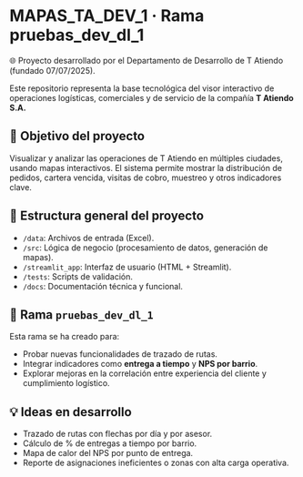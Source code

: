 # MAPAS_TA_DEV_1 · Rama pruebas_dev_dl_1

🌐 Proyecto desarrollado por el Departamento de Desarrollo de T Atiendo (fundado 07/07/2025).

Este repositorio representa la base tecnológica del visor interactivo de operaciones logísticas, comerciales y de servicio de la compañía **T Atiendo S.A.** 

## 🎯 Objetivo del proyecto

Visualizar y analizar las operaciones de T Atiendo en múltiples ciudades, usando mapas interactivos. El sistema permite mostrar la distribución de pedidos, cartera vencida, visitas de cobro, muestreo y otros indicadores clave.

## 🧱 Estructura general del proyecto

- `/data`: Archivos de entrada (Excel).
- `/src`: Lógica de negocio (procesamiento de datos, generación de mapas).
- `/streamlit_app`: Interfaz de usuario (HTML + Streamlit).
- `/tests`: Scripts de validación.
- `/docs`: Documentación técnica y funcional.

## 🚧 Rama `pruebas_dev_dl_1`

Esta rama se ha creado para:
- Probar nuevas funcionalidades de trazado de rutas.
- Integrar indicadores como **entrega a tiempo** y **NPS por barrio**.
- Explorar mejoras en la correlación entre experiencia del cliente y cumplimiento logístico.

## 💡 Ideas en desarrollo

- Trazado de rutas con flechas por día y por asesor.
- Cálculo de % de entregas a tiempo por barrio.
- Mapa de calor del NPS por punto de entrega.
- Reporte de asignaciones ineficientes o zonas con alta carga operativa.
